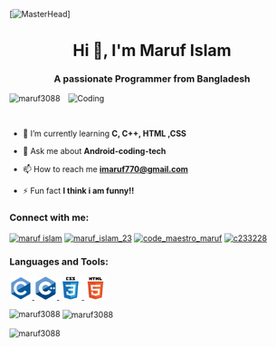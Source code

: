 [![MasterHead](https://camo.githubusercontent.com/ea0e993a6991cfeed8876b01ff2c16b7918207cf9a88d21e192b05754d1d0864/68747470733a2f2f6d69726f2e6d656469756d2e636f6d2f76322f726573697a653a6669743a313130302f312a2d6e744c33447376632d644a35634c475274537545772e676966)]
<h1 align="center">Hi 👋, I'm Maruf Islam</h1>
<h3 align="center">A passionate Programmer from Bangladesh</h3>
<img align="right" alt="Coding" width="400" src="https://cdn.dribbble.com/users/1162077/screenshots/3848914/programmer.gif">

<p align="left"> <img src="https://komarev.com/ghpvc/?username=maruf3088&label=Profile%20views&color=0e75b6&style=flat" alt="maruf3088" /> </p>

<p align="left"> <a href="https://twitter.com/" target="blank"><img src="https://img.shields.io/twitter/follow/?logo=twitter&style=for-the-badge" alt="" /></a> </p>

- 🌱 I’m currently learning **C, C++, HTML ,CSS**

- 💬 Ask me about **Android-coding-tech**

- 📫 How to reach me **imaruf770@gmail.com**

- ⚡ Fun fact **I think i am funny!!**

<h3 align="left">Connect with me:</h3>
<p align="left">
<a href="https://fb.com/maruf islam" target="blank"><img align="center" src="https://raw.githubusercontent.com/rahuldkjain/github-profile-readme-generator/master/src/images/icons/Social/facebook.svg" alt="maruf islam" height="30" width="40" /></a>
<a href="https://instagram.com/maruf_islam_23" target="blank"><img align="center" src="https://raw.githubusercontent.com/rahuldkjain/github-profile-readme-generator/master/src/images/icons/Social/instagram.svg" alt="maruf_islam_23" height="30" width="40" /></a>
<a href="https://www.youtube.com/c/code_maestro_maruf" target="blank"><img align="center" src="https://raw.githubusercontent.com/rahuldkjain/github-profile-readme-generator/master/src/images/icons/Social/youtube.svg" alt="code_maestro_maruf" height="30" width="40" /></a>
<a href="https://codeforces.com/profile/c233228" target="blank"><img align="center" src="https://raw.githubusercontent.com/rahuldkjain/github-profile-readme-generator/master/src/images/icons/Social/codeforces.svg" alt="c233228" height="30" width="40" /></a>
</p>

<h3 align="left">Languages and Tools:</h3>
<p align="left"> <a href="https://www.cprogramming.com/" target="_blank" rel="noreferrer"> <img src="https://raw.githubusercontent.com/devicons/devicon/master/icons/c/c-original.svg" alt="c" width="40" height="40"/> </a> <a href="https://www.w3schools.com/cpp/" target="_blank" rel="noreferrer"> <img src="https://raw.githubusercontent.com/devicons/devicon/master/icons/cplusplus/cplusplus-original.svg" alt="cplusplus" width="40" height="40"/> </a> <a href="https://www.w3schools.com/css/" target="_blank" rel="noreferrer"> <img src="https://raw.githubusercontent.com/devicons/devicon/master/icons/css3/css3-original-wordmark.svg" alt="css3" width="40" height="40"/> </a> <a href="https://www.w3.org/html/" target="_blank" rel="noreferrer"> <img src="https://raw.githubusercontent.com/devicons/devicon/master/icons/html5/html5-original-wordmark.svg" alt="html5" width="40" height="40"/> </a> </p>

<p><img align="left" src="https://github-readme-stats.vercel.app/api/top-langs?username=maruf3088&show_icons=true&locale=en&layout=compact" alt="maruf3088" /></p>

<p>&nbsp;<img align="center" src="https://github-readme-stats.vercel.app/api?username=maruf3088&show_icons=true&locale=en" alt="maruf3088" /></p>

<p><img align="center" src="https://github-readme-streak-stats.herokuapp.com/?user=maruf3088&" alt="maruf3088" /></p>

